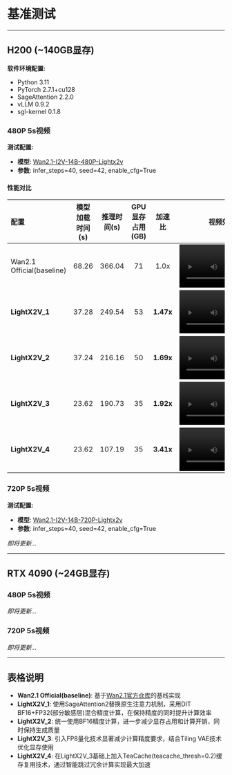# 基准测试

---

## H200 (~140GB显存)

**软件环境配置:**
- Python 3.11
- PyTorch 2.7.1+cu128
- SageAttention 2.2.0
- vLLM 0.9.2
- sgl-kernel 0.1.8

### 480P 5s视频

**测试配置:**
- **模型**: [Wan2.1-I2V-14B-480P-Lightx2v](https://huggingface.co/lightx2v/Wan2.1-I2V-14B-480P-Lightx2v)
- **参数**: infer_steps=40, seed=42, enable_cfg=True

#### 性能对比

| 配置 | 模型加载时间(s) | 推理时间(s) | GPU显存占用(GB) | 加速比 | 视频效果 |
|:-----|:---------------:|:----------:|:---------------:|:------:|:--------:|
| Wan2.1 Official(baseline) | 68.26 | 366.04 | 71 | 1.0x | <video src="https://github.com/user-attachments/assets/24fb112e-c868-4484-b7f0-d9542979c2c3" width="200px"></video> |
| **LightX2V_1** | 37.28 | 249.54 | 53 | **1.47x** | <video src="https://github.com/user-attachments/assets/7bffe48f-e433-430b-91dc-ac745908ba3a)" width="200px"></video> |
| **LightX2V_2** | 37.24 | 216.16 | 50 | **1.69x** | <video src="https://github.com/user-attachments/assets/0a24ca47-c466-433e-8a53-96f259d19841" width="200px"></video> |
| **LightX2V_3** | 23.62 | 190.73 | 35 | **1.92x** | <video src="https://github.com/user-attachments/assets/970c73d3-1d60-444e-b64d-9bf8af9b19f1" width="200px"></video> |
| **LightX2V_4** | 23.62 | 107.19 | 35 | **3.41x** | <video src="https://github.com/user-attachments/assets/49cd2760-4be2-432c-bf4e-01af9a1303dd" width="200px"></video> |

### 720P 5s视频

**测试配置:**
- **模型**: [Wan2.1-I2V-14B-720P-Lightx2v](https://huggingface.co/lightx2v/Wan2.1-I2V-14B-720P-Lightx2v)
- **参数**: infer_steps=40, seed=42, enable_cfg=True

*即将更新...*

---

## RTX 4090 (~24GB显存)

### 480P 5s视频

*即将更新...*

### 720P 5s视频

*即将更新...*

---

## 表格说明

- **Wan2.1 Official(baseline)**: 基于[Wan2.1官方仓库](https://github.com/Wan-Video/Wan2.1)的基线实现
- **LightX2V_1**: 使用SageAttention2替换原生注意力机制，采用DIT BF16+FP32(部分敏感层)混合精度计算，在保持精度的同时提升计算效率
- **LightX2V_2**: 统一使用BF16精度计算，进一步减少显存占用和计算开销，同时保持生成质量
- **LightX2V_3**: 引入FP8量化技术显著减少计算精度要求，结合Tiling VAE技术优化显存使用
- **LightX2V_4**: 在LightX2V_3基础上加入TeaCache(teacache_thresh=0.2)缓存复用技术，通过智能跳过冗余计算实现最大加速
